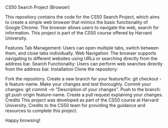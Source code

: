 CS50 Search Project (Browser)

This repository contains the code for the CS50 Search Project, which aims to create a simple web browser that mimics the basic functionality of Google Chrome. The browser allows users to navigate the web, search for information. This project is part of the CS50 course offered by Harvard University.

Features
Tab Management: Users can open multiple tabs, switch between them, and close tabs individually.
Web Navigation: The browser supports navigating to different websites using URLs or searching directly from the address bar.
Search Functionality: Users can perform web searches directly from the address bar.
Installation
Clone the repository:


Fork the repository.
Create a new branch for your feature/fix: git checkout -b feature-name.
Make your changes and test thoroughly.
Commit your changes: git commit -m "Description of your changes".
Push to the branch: git push origin feature-name.
Create a pull request explaining your changes.
Credits
This project was developed as part of the CS50 course at Harvard University. Credits to the CS50 team for providing the guidance and resources to complete this project.

Happy browsing!
